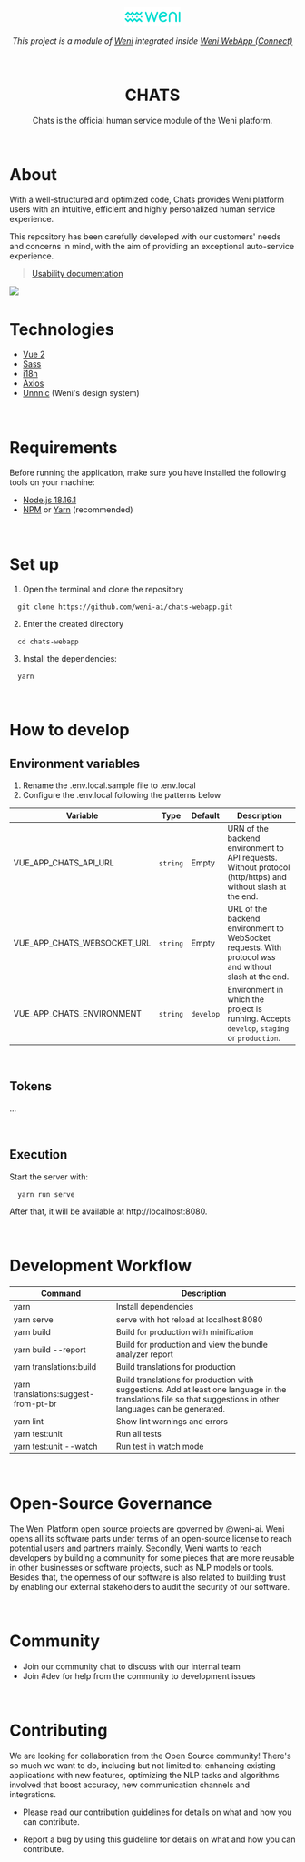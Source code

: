 <div align="center">

<img src="https://github.com/Ilhasoft/weni-platform/raw/main/images/logos/png/weni-396x129-color.png" width="100px" />

_This project is a module of [Weni](https://github.com/weni-ai) integrated inside [Weni WebApp (Connect)](https://github.com/weni-ai/weni-webapp)_

<br/>

# CHATS

Chats is the official human service module of the Weni platform.

</div>

<br/>

# About

With a well-structured and optimized code, Chats provides Weni platform users with an intuitive, efficient and highly personalized human service experience.

This repository has been carefully developed with our customers' needs and concerns in mind, with the aim of providing an exceptional auto-service experience.

> [Usability documentation](https://docs.weni.ai/l/pt/atendimento-humano)

<img src="https://github.com/weni-ai/chats-webapp/assets/69015179/712b36c8-a2b4-4307-9fb2-17c88a12fb08" />

<br/>

# Technologies

- [Vue 2](https://v2.vuejs.org/)
- [Sass](https://sass-lang.com/)
- [i18n](https://www.i18next.com/)
- [Axios](https://axios-http.com/ptbr/docs/intro)
- [Unnnic](https://github.com/weni-ai/unnnic) (Weni's design system)

<br/>

# Requirements

Before running the application, make sure you have installed the following tools on your machine:

- [Node.js 18.16.1](https://nodejs.org/en)
- [NPM](https://www.npmjs.com/) or [Yarn](https://yarnpkg.com/) (recommended)

<br/>

# Set up

1. Open the terminal and clone the repository

```
  git clone https://github.com/weni-ai/chats-webapp.git
```

2. Enter the created directory

```
  cd chats-webapp
```

3. Install the dependencies:

```
  yarn
```

<br/>

# How to develop

## Environment variables

1. Rename the .env.local.sample file to .env.local
2. Configure the .env.local following the patterns below

| Variable                    | Type     | Default   | Description                                                                                                 |
| --------------------------- | -------- | --------- | ----------------------------------------------------------------------------------------------------------- |
| VUE_APP_CHATS_API_URL       | `string` | Empty     | URN of the backend environment to API requests. Without protocol (http/https) and without slash at the end. |
| VUE_APP_CHATS_WEBSOCKET_URL | `string` | Empty     | URL of the backend environment to WebSocket requests. With protocol _wss_ and without slash at the end.     |
| VUE_APP_CHATS_ENVIRONMENT   | `string` | `develop` | Environment in which the project is running. Accepts `develop`, `staging` or `production`.                  |

<br/>

## Tokens

...

<br/>

## Execution

Start the server with:

```
  yarn run serve
```

After that, it will be available at http://localhost:8080.

<br/>

# Development Workflow

| Command                              | Description                                                                                                                                                     |
| ------------------------------------ | --------------------------------------------------------------------------------------------------------------------------------------------------------------- |
| yarn                                 | Install dependencies                                                                                                                                            |
| yarn serve                           | serve with hot reload at localhost:8080                                                                                                                         |
| yarn build                           | Build for production with minification                                                                                                                          |
| yarn build --report                  | Build for production and view the bundle analyzer report                                                                                                        |
| yarn translations:build              | Build translations for production                                                                                                                               |
| yarn translations:suggest-from-pt-br | Build translations for production with suggestions. Add at least one language in the translations file so that suggestions in other languages can be generated. |
| yarn lint                            | Show lint warnings and errors                                                                                                                                   |
| yarn test:unit                       | Run all tests                                                                                                                                                   |
| yarn test:unit --watch               | Run test in watch mode                                                                                                                                          |

<br/>

# Open-Source Governance

The Weni Platform open source projects are governed by @weni-ai. Weni opens all its software parts under terms of an open-source license to reach potential users and partners mainly. Secondly, Weni wants to reach developers by building a community for some pieces that are more reusable in other businesses or software projects, such as NLP models or tools. Besides that, the openness of our software is also related to building trust by enabling our external stakeholders to audit the security of our software.

<br/>

# Community

- Join our community chat to discuss with our internal team
- Join #dev for help from the community to development issues

<br/>

# Contributing

We are looking for collaboration from the Open Source community! There's so much we want to do, including but not limited to: enhancing existing applications with new features, optimizing the NLP tasks and algorithms involved that boost accuracy, new communication channels and integrations.

- Please read our contribution guidelines for details on what and how you can contribute.

- Report a bug by using this guideline for details on what and how you can contribute.
